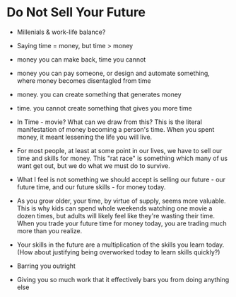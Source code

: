 # Do Not Sell Your Future

- Millenials & work-life balance?
- Saying time = money, but time > money
- money you can make back, time you cannot
- money you can pay someone, or design and automate something, where money becomes disentagled from time
- money. you can create something that generates money
- time. you cannot create something that gives you more time

- In Time - movie? What can we draw from this? This is the literal manifestation of money becoming a person's time. When you spent money, it meant lessening the life you will live.

- For most people, at least at some point in our lives, we have to sell our time and skills for money. This "rat race" is something which many of us want get out, but we do what we must do to survive.

- What I feel is not something we should accept is selling our future - our future time, and our future skills - for money today.

- As you grow older, your time, by virtue of supply, seems more valuable. This is why kids can spend whole weekends watching one movie a dozen times, but adults will likely feel like they're wasting their time. When you trade your future time for money today, you are trading much more than you realize.

- Your skills in the future are a multiplication of the skills you learn today. (How about justifying being overworked today to learn skills quickly?)

- Barring you outright
- Giving you so much work that it effectively bars you from doing anything else
